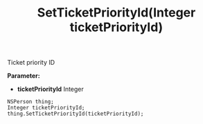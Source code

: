 ﻿---
uid: crmscript_ref_NSPerson_SetTicketPriorityId
title: SetTicketPriorityId(Integer ticketPriorityId)
intellisense: NSPerson.SetTicketPriorityId
keywords: NSPerson, GetTicketPriorityId
so.topic: reference
---

Ticket priority ID

**Parameter:** 
 - **ticketPriorityId** Integer

```crmscript
NSPerson thing;
Integer ticketPriorityId;
thing.SetTicketPriorityId(ticketPriorityId);
```

